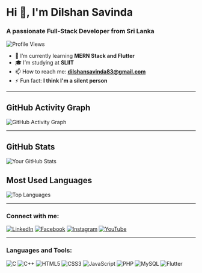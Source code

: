 # Hi 👋, I'm Dilshan Savinda

### A passionate Full-Stack Developer from Sri Lanka

![Profile Views](https://komarev.com/ghpvc/?username=Savinda935&style=flat-square)

- 🌱 I’m currently learning **MERN Stack and Flutter**
- 🎓 I’m studying at **SLIIT**
- 📫 How to reach me: **dilshansavinda83@gmail.com**
- ⚡ Fun fact: **I think I'm a silent person**
---
## GitHub Activity Graph
![GitHub Activity Graph](https://github-readme-activity-graph.cyclic.app/graph?username=YOUR_USERNAME&theme=react-dark)

---

## GitHub Stats
![Your GitHub Stats](https://github-readme-stats.vercel.app/api?username=YOUR_USERNAME&show_icons=true&theme=radical)

## Most Used Languages
![Top Languages](https://github-readme-stats.vercel.app/api/top-langs/?username=YOUR_USERNAME&layout=compact&theme=radical)

---

### Connect with me:
[![LinkedIn](https://img.shields.io/badge/LinkedIn-blue?style=for-the-badge&logo=linkedin)](https://www.linkedin.com/in/dilshan-savinda-795753312/)
[![Facebook](https://img.shields.io/badge/Facebook-blue?style=for-the-badge&logo=facebook)](https://facebook.com/yourprofile)
[![Instagram](https://img.shields.io/badge/Instagram-pink?style=for-the-badge&logo=instagram)](https://instagram.com/yourprofile)
[![YouTube](https://img.shields.io/badge/YouTube-red?style=for-the-badge&logo=youtube)](https://youtube.com/yourchannel)

---

### Languages and Tools:
![C](https://img.shields.io/badge/C-A8B9CC?style=for-the-badge&logo=c&logoColor=white)
![C++](https://img.shields.io/badge/C++-00599C?style=for-the-badge&logo=c%2B%2B&logoColor=white)
![HTML5](https://img.shields.io/badge/HTML5-E34F26?style=for-the-badge&logo=html5&logoColor=white)
![CSS3](https://img.shields.io/badge/CSS3-1572B6?style=for-the-badge&logo=css3&logoColor=white)
![JavaScript](https://img.shields.io/badge/JavaScript-F7DF1E?style=for-the-badge&logo=javascript&logoColor=black)
![PHP](https://img.shields.io/badge/PHP-777BB4?style=for-the-badge&logo=php&logoColor=white)
![MySQL](https://img.shields.io/badge/MySQL-4479A1?style=for-the-badge&logo=mysql&logoColor=white)
![Flutter](https://img.shields.io/badge/Flutter-02569B?style=for-the-badge&logo=flutter&logoColor=white)
